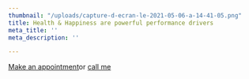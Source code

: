 ```yaml
---
thumbnail: "/uploads/capture-d-ecran-le-2021-05-06-a-14-41-05.png"
title: Health & Happiness are powerful performance drivers
meta_title: ''
meta_description: ''

---
```

<a class="button" href="https://www.gorendezvous.com/homepage/111690" target="_blank">Make an appointment</a><span class="self_center">or <a href="tel:+14189559602">call me</a></span>